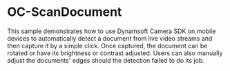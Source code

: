 # OC-ScanDocument
This sample demonstrates how to use Dynamsoft Camera SDK on mobile devices to automatically detect a document from live video streams and then capture it by a simple click. Once captured, the document can be rotated or have its brightness or contrast adjusted. Users can also manually adjust the documents' edges should the detection failed to do its job. 